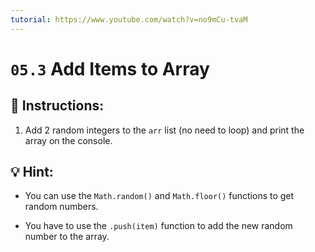 ```yaml
---
tutorial: https://www.youtube.com/watch?v=no9mCu-tvaM
---
```


# `05.3` Add Items to Array

## 📝 Instructions:

1. Add 2 random integers to the `arr` list (no need to loop) and print the array on the console.

## 💡 Hint:

- You can use the `Math.random()` and `Math.floor()` functions to get random numbers.

- You have to use the `.push(item)` function to add the new random number to the array.
